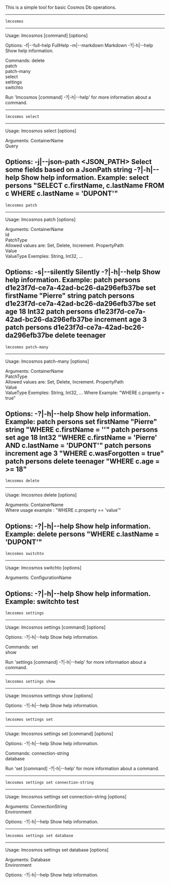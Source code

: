 

This is a simple tool for basic Cosmos Db operations.

-----------------------------------------------------------
	lmcosmos
-----------------------------------------------------------
Usage: lmcosmos [command] [options]

Options:
  -f|--full-help  FullHelp
  -m|--markdown   Markdown
  -?|-h|--help    Show help information.

Commands:
  delete          
  patch           
  patch-many      
  select          
  settings        
  switchto        

Run 'lmcosmos [command] -?|-h|--help' for more information about a command.

-----------------------------------------------------------
	lmcosmos select
-----------------------------------------------------------
Usage: lmcosmos select [options] <ContainerName> <Query>

Arguments:
  ContainerName               
  Query                       

Options:
  -j|--json-path <JSON_PATH>  Select some fields based on a JsonPath string
  -?|-h|--help                Show help information.
Example: select persons "SELECT c.firstName, c.lastName FROM c WHERE c.lastName = 'DUPONT'"
-----------------------------------------------------------
	lmcosmos patch
-----------------------------------------------------------
Usage: lmcosmos patch [options] <ContainerName> <Id> <PatchType> <PropertyPath> <Value> <ValueType>

Arguments:
  ContainerName  
  Id             
  PatchType      
                 Allowed values are: Set, Delete, Increment.
  PropertyPath   
  Value          
  ValueType      Exemples: String, Int32, ...

Options:
  -s|--silently  Silently
  -?|-h|--help   Show help information.
Example: 
patch persons d1e23f7d-ce7a-42ad-bc26-da296efb37be set firstName "Pierre" string
patch persons d1e23f7d-ce7a-42ad-bc26-da296efb37be set age 18 Int32 
patch persons d1e23f7d-ce7a-42ad-bc26-da296efb37be increment age 3 
patch persons d1e23f7d-ce7a-42ad-bc26-da296efb37be delete teenager
-----------------------------------------------------------
	lmcosmos patch-many
-----------------------------------------------------------
Usage: lmcosmos patch-many [options] <ContainerName> <PatchType> <PropertyPath> <Value> <ValueType> <Where>

Arguments:
  ContainerName  
  PatchType      
                 Allowed values are: Set, Delete, Increment.
  PropertyPath   
  Value          
  ValueType      Exemples: String, Int32, ...
  Where          Example: "WHERE c.property = true"

Options:
  -?|-h|--help   Show help information.
Example: 
patch persons set firstName "Pierre" string "WHERE c.firstName = ''"
patch persons set age 18 Int32 "WHERE c.firstName = 'Pierre' AND c.lastName = 'DUPONT'"
patch persons increment age 3 "WHERE c.wasForgotten = true"
patch persons delete teenager "WHERE c.age = >= 18"
-----------------------------------------------------------
	lmcosmos delete
-----------------------------------------------------------
Usage: lmcosmos delete [options] <ContainerName> <Where>

Arguments:
  ContainerName  
  Where          usage example : "WHERE c.property == 'value'"

Options:
  -?|-h|--help   Show help information.
Example: delete persons "WHERE c.lastName = 'DUPONT'"
-----------------------------------------------------------
	lmcosmos switchto
-----------------------------------------------------------
Usage: lmcosmos switchto [options] <ConfigurationName>

Arguments:
  ConfigurationName  

Options:
  -?|-h|--help       Show help information.
Example: switchto test
-----------------------------------------------------------
	lmcosmos settings
-----------------------------------------------------------
Usage: lmcosmos settings [command] [options]

Options:
  -?|-h|--help  Show help information.

Commands:
  set           
  show          

Run 'settings [command] -?|-h|--help' for more information about a command.

-----------------------------------------------------------
	lmcosmos settings show
-----------------------------------------------------------
Usage: lmcosmos settings show [options]

Options:
  -?|-h|--help  Show help information.

-----------------------------------------------------------
	lmcosmos settings set
-----------------------------------------------------------
Usage: lmcosmos settings set [command] [options]

Options:
  -?|-h|--help       Show help information.

Commands:
  connection-string  
  database           

Run 'set [command] -?|-h|--help' for more information about a command.

-----------------------------------------------------------
	lmcosmos settings set connection-string
-----------------------------------------------------------
Usage: lmcosmos settings set connection-string [options] <ConnectionString> <Environment>

Arguments:
  ConnectionString  
  Environment

Options:
  -?|-h|--help      Show help information.

-----------------------------------------------------------
	lmcosmos settings set database
-----------------------------------------------------------
Usage: lmcosmos settings set database [options] <Database> <Environment>

Arguments:
  Database      
  Environment

Options:
  -?|-h|--help  Show help information.

